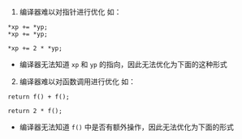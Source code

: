 1. 编译器难以对指针进行优化
如：
```
*xp += *yp;
*xp += *yp;

*xp += 2 * *yp;
```
- 编译器无法知道 `xp` 和 `yp` 的指向，因此无法优化为下面的这种形式

2. 编译器难以对函数调用进行优化
如：
```
return f() + f();

return 2 * f();
```
- 编译器无法知道 `f()` 中是否有额外操作，因此无法优化为下面的形式 